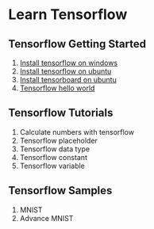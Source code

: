 # Learn Tensorflow

## Tensorflow Getting Started

1. [Install tensorflow on windows](https://github.com/tengge1/learn-tensorflow/tree/master/001_install_tensorflow_on_windows/README.md)
2. [Install tensorflow on ubuntu](https://github.com/tengge1/learn-tensorflow/tree/master/002_install_tensorflow_on_ubuntu/README.md)
3. [Install tensorboard on ubuntu](https://github.com/tengge1/learn-tensorflow/tree/master/003_install_tensorboard_on_ubuntu/README.md)
4. [Tensorflow hello world](https://github.com/tengge1/learn-tensorflow/tree/master/004_tensorflow_hello_world/example04.py)

## Tensorflow Tutorials

1. Calculate numbers with tensorflow
2. Tensorflow placeholder
3. Tensorflow data type
4. Tensorflow constant
5. Tensorflow variable

## Tensorflow Samples

1. MNIST
2. Advance MNIST
